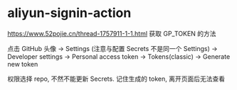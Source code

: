# aliyun-signin-action
https://www.52pojie.cn/thread-1757911-1-1.html
获取 GP_TOKEN 的方法

点击 GitHub 头像 -> Settings (注意与配置 Secrets 不是同一个 Settings) -> Developer settings -> Personal access token -> Tokens(classic) -> Generate new token

权限选择 repo, 不然不能更新 Secrets. 记住生成的 token, 离开页面后无法查看
